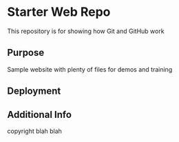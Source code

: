 # Starter Web Repo

This repository is for showing how Git and GitHub work

## Purpose

Sample website with plenty of files for demos and training

## Deployment

## Additional Info

copyright blah blah